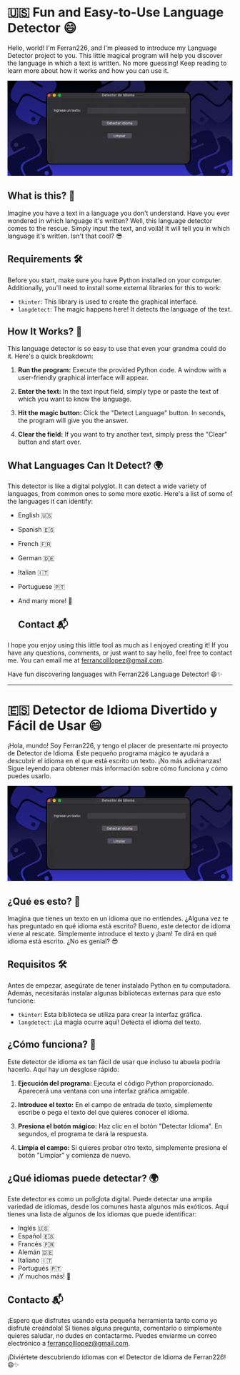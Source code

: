 # 🇺🇸 Fun and Easy-to-Use Language Detector 😄

Hello, world! I'm Ferran226, and I'm pleased to introduce my Language Detector project to you. This little magical program will help you discover the language in which a text is written. No more guessing! Keep reading to learn more about how it works and how you can use it.

![Home Screen](inicio.png)

## What is this? 🚀

Imagine you have a text in a language you don't understand. Have you ever wondered in which language it's written? Well, this language detector comes to the rescue. Simply input the text, and voilà! It will tell you in which language it's written. Isn't that cool? 😎

## Requirements 🛠️

Before you start, make sure you have Python installed on your computer. Additionally, you'll need to install some external libraries for this to work:

- `tkinter`: This library is used to create the graphical interface.
- `langdetect`: The magic happens here! It detects the language of the text.

## How It Works? 🤖

This language detector is so easy to use that even your grandma could do it. Here's a quick breakdown:

1. **Run the program:** Execute the provided Python code. A window with a user-friendly graphical interface will appear.

2. **Enter the text:** In the text input field, simply type or paste the text of which you want to know the language.

3. **Hit the magic button:** Click the "Detect Language" button. In seconds, the program will give you the answer.

4. **Clear the field:** If you want to try another text, simply press the "Clear" button and start over.

## What Languages Can It Detect? 🌍

This detector is like a digital polyglot. It can detect a wide variety of languages, from common ones to some more exotic. Here's a list of some of the languages it can identify:

- English 🇺🇸
- Spanish 🇪🇸
- French 🇫🇷
- German 🇩🇪
- Italian 🇮🇹
- Portuguese 🇵🇹
- And many more! 🌟

  ## Contact 📬

I hope you enjoy using this little tool as much as I enjoyed creating it! If you have any questions, comments, or just want to say hello, feel free to contact me. You can email me at ferrancolllopez@gmail.com.

Have fun discovering languages with Ferran226 Language Detector! 😄✨

---

# 🇪🇸 Detector de Idioma Divertido y Fácil de Usar 😄

¡Hola, mundo! Soy Ferran226, y tengo el placer de presentarte mi proyecto de Detector de Idioma. Este pequeño programa mágico te ayudará a descubrir el idioma en el que está escrito un texto. ¡No más adivinanzas! Sigue leyendo para obtener más información sobre cómo funciona y cómo puedes usarlo.

![Pantalla de inicio](inicio.png)

## ¿Qué es esto? 🚀

Imagina que tienes un texto en un idioma que no entiendes. ¿Alguna vez te has preguntado en qué idioma está escrito? Bueno, este detector de idioma viene al rescate. Simplemente introduce el texto y ¡bam! Te dirá en qué idioma está escrito. ¿No es genial? 😎

## Requisitos 🛠️

Antes de empezar, asegúrate de tener instalado Python en tu computadora. Además, necesitarás instalar algunas bibliotecas externas para que esto funcione:

- `tkinter`: Esta biblioteca se utiliza para crear la interfaz gráfica.
- `langdetect`: ¡La magia ocurre aquí! Detecta el idioma del texto.


## ¿Cómo funciona? 🤖

Este detector de idioma es tan fácil de usar que incluso tu abuela podría hacerlo. Aquí hay un desglose rápido:

1. **Ejecución del programa:** Ejecuta el código Python proporcionado. Aparecerá una ventana con una interfaz gráfica amigable.

2. **Introduce el texto:** En el campo de entrada de texto, simplemente escribe o pega el texto del que quieres conocer el idioma.

3. **Presiona el botón mágico:** Haz clic en el botón "Detectar Idioma". En segundos, el programa te dará la respuesta.

4. **Limpia el campo:** Si quieres probar otro texto, simplemente presiona el botón "Limpiar" y comienza de nuevo.

## ¿Qué idiomas puede detectar? 🌍

Este detector es como un políglota digital. Puede detectar una amplia variedad de idiomas, desde los comunes hasta algunos más exóticos. Aquí tienes una lista de algunos de los idiomas que puede identificar:

- Inglés 🇺🇸
- Español 🇪🇸
- Francés 🇫🇷
- Alemán 🇩🇪
- Italiano 🇮🇹
- Portugués 🇵🇹
- ¡Y muchos más! 🌟

## Contacto 📬

¡Espero que disfrutes usando esta pequeña herramienta tanto como yo disfruté creándola! Si tienes alguna pregunta, comentario o simplemente quieres saludar, no dudes en contactarme. Puedes enviarme un correo electrónico a ferrancolllopez@gmail.com.

¡Diviértete descubriendo idiomas con el Detector de Idioma de Ferran226! 😄✨
